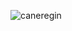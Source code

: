 <p><img align="center" src="https://github-readme-streak-stats.herokuapp.com/?user=caneregin&" alt="caneregin" /></p>
